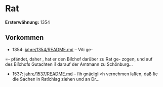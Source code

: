 # Rat

**Ersterwähnung:** 1354

## Vorkommen
- 1354: [jahre/1354/README.md](../jahre/1354/README.md) – Viti ge-

=- pfändet, daher , hat er den Biſchof darüber zu Rat ge-
zogen, und auf des Biſchofs Gutachten iſ darauf der
Amtmann zu Schönburg...
- 1537: [jahre/1537/README.md](../jahre/1537/README.md) – ſih gnädigli<h vernehmen laſſen, daß ſie
die Sachen in Ratſchlag ziehen und an Dr...
